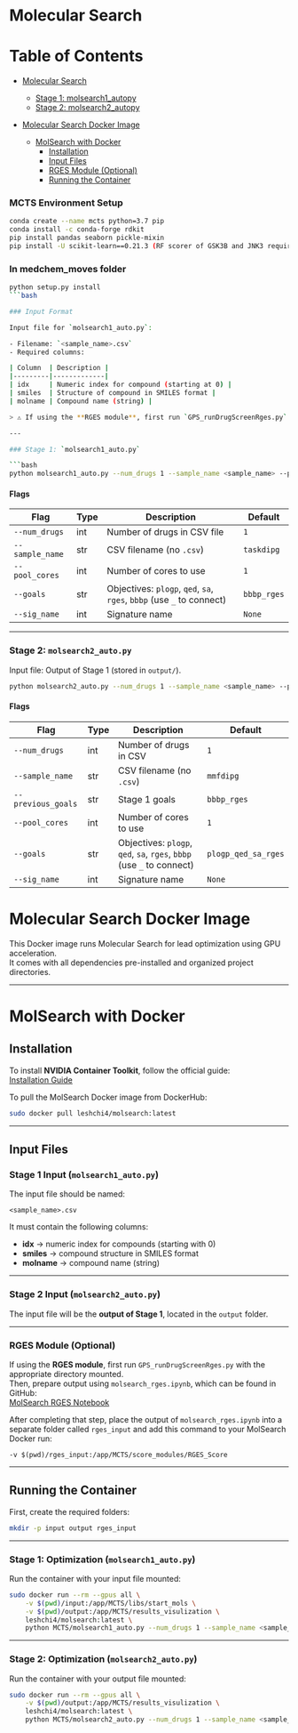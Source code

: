 # Molecular Search

# Table of Contents

- [Molecular Search](#molecular-search)
  - [Stage 1: molsearch1_autopy](#stage-1-molsearch1_autopy)
  - [Stage 2: molsearch2_autopy](#stage-2-molsearch2_autopy)

- [Molecular Search Docker Image](#molecular-search-docker-image)
  - [MolSearch with Docker](#molsearch-with-docker)
    - [Installation](#installation)
    - [Input Files](#input-files)
    - [RGES Module (Optional)](#rges-module-optional)
    - [Running the Container](#running-the-container)

### MCTS Environment Setup

```bash
conda create --name mcts python=3.7 pip 
conda install -c conda-forge rdkit
pip install pandas seaborn pickle-mixin
pip install -U scikit-learn==0.21.3 (RF scorer of GSK3B and JNK3 requires this version of sklearn)
```
### In medchem_moves folder

```bash
python setup.py install
```bash

### Input Format

Input file for `molsearch1_auto.py`:

- Filename: `<sample_name>.csv`  
- Required columns:  

| Column  | Description |
|---------|-------------|
| idx     | Numeric index for compound (starting at 0) |
| smiles  | Structure of compound in SMILES format |
| molname | Compound name (string) |

> ⚠️ If using the **RGES module**, first run `GPS_runDrugScreenRges.py` and prepare the output using `molsearch_rges.ipynb` from [MolSearch](https://github.com/Bin-Chen-Lab/GPS/tree/main/MolSearch).

---

### Stage 1: `molsearch1_auto.py`

```bash
python molsearch1_auto.py --num_drugs 1 --sample_name <sample_name> --pool_cores 1 --goals bbbp_rges
```

#### Flags

| Flag          | Type | Description                                      | Default    |
|---------------|------|--------------------------------------------------|------------|
| `--num_drugs`  | int  | Number of drugs in CSV file                      | `1`        |
| `--sample_name`| str  | CSV filename (no `.csv`)                         | `taskdipg` |
| `--pool_cores` | int  | Number of cores to use                           | `1`        |
| `--goals`      | str  | Objectives: `plogp`, `qed`, `sa`, `rges`, `bbbp` (use `_` to connect) | `bbbp_rges` |
| `--sig_name`   | int  | Signature name                                   | `None`     |

---

### Stage 2: `molsearch2_auto.py`

Input file: Output of Stage 1 (stored in `output/`).

```bash
python molsearch2_auto.py --num_drugs 1 --sample_name <sample_name> --previous_goals bbbp_rges --pool_cores 1 --goals plogp_qed_sa_rges
```

#### Flags

| Flag            | Type | Description              | Default             |
|-----------------|------|--------------------------|---------------------|
| `--num_drugs`    | int  | Number of drugs in CSV   | `1`                 |
| `--sample_name`  | str  | CSV filename (no `.csv`) | `mmfdipg`           |
| `--previous_goals` | str | Stage 1 goals            | `bbbp_rges`         |
| `--pool_cores`   | int  | Number of cores to use   | `1`                 |
| `--goals`        | str  | Objectives: `plogp`, `qed`, `sa`, `rges`, `bbbp` (use `_` to connect) | `plogp_qed_sa_rges` |
| `--sig_name`     | int  | Signature name           | `None`              |

# Molecular Search Docker Image

This Docker image runs Molecular Search for lead optimization using GPU acceleration.  
It comes with all dependencies pre-installed and organized project directories.

---
# MolSearch with Docker

## Installation

To install **NVIDIA Container Toolkit**, follow the official guide:  
[Installation Guide](https://docs.nvidia.com/datacenter/cloud-native/container-toolkit/latest/install-guide.html)

To pull the MolSearch Docker image from DockerHub:

```bash
sudo docker pull leshchi4/molsearch:latest
```

---

## Input Files

### Stage 1 Input (`molsearch1_auto.py`)
The input file should be named:

```
<sample_name>.csv
```

It must contain the following columns:

- **idx** → numeric index for compounds (starting with 0)  
- **smiles** → compound structure in SMILES format  
- **molname** → compound name (string)  

---

### Stage 2 Input (`molsearch2_auto.py`)
The input file will be the **output of Stage 1**, located in the `output` folder.

---

### RGES Module (Optional)
If using the **RGES module**, first run `GPS_runDrugScreenRges.py` with the appropriate directory mounted.  
Then, prepare output using `molsearch_rges.ipynb`, which can be found in GitHub:  
[MolSearch RGES Notebook](https://github.com/Bin-Chen-Lab/GPS/tree/main/MolSearch)

After completing that step, place the output of `molsearch_rges.ipynb` into a separate folder called `rges_input` and add this command to your MolSearch Docker run:

```
-v $(pwd)/rges_input:/app/MCTS/score_modules/RGES_Score
```

---

## Running the Container

First, create the required folders:

```bash
mkdir -p input output rges_input
```

---

### Stage 1: Optimization (`molsearch1_auto.py`)

Run the container with your input file mounted:

```bash
sudo docker run --rm --gpus all \
    -v $(pwd)/input:/app/MCTS/libs/start_mols \
    -v $(pwd)/output:/app/MCTS/results_visulization \
    leshchi4/molsearch:latest \
    python MCTS/molsearch1_auto.py --num_drugs 1 --sample_name <sample_name> --pool_cores 1 --goals bbbp_rges
```
---

### Stage 2: Optimization (`molsearch2_auto.py`)

Run the container with your output file mounted:

```bash
sudo docker run --rm --gpus all \
    -v $(pwd)/output:/app/MCTS/results_visulization \
    leshchi4/molsearch:latest \
    python MCTS/molsearch2_auto.py --num_drugs 1 --sample_name <sample_name> --previous_goals bbbp_rges --pool_cores 1 --goals plogp_qed_sa_rges
```
